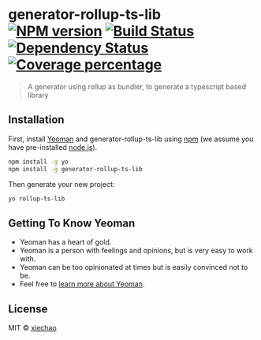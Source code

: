 # generator-rollup-ts-lib [![NPM version][npm-image]][npm-url] [![Build Status][travis-image]][travis-url] [![Dependency Status][daviddm-image]][daviddm-url] [![Coverage percentage][coveralls-image]][coveralls-url]
> A generator using rollup as bundler, to generate a typescript based library

## Installation

First, install [Yeoman](http://yeoman.io) and generator-rollup-ts-lib using [npm](https://www.npmjs.com/) (we assume you have pre-installed [node.js](https://nodejs.org/)).

```bash
npm install -g yo
npm install -g generator-rollup-ts-lib
```

Then generate your new project:

```bash
yo rollup-ts-lib
```

## Getting To Know Yeoman

 * Yeoman has a heart of gold.
 * Yeoman is a person with feelings and opinions, but is very easy to work with.
 * Yeoman can be too opinionated at times but is easily convinced not to be.
 * Feel free to [learn more about Yeoman](http://yeoman.io/).

## License

MIT © [xiechao]()


[npm-image]: https://badge.fury.io/js/generator-rollup-ts-lib.svg
[npm-url]: https://npmjs.org/package/generator-rollup-ts-lib
[travis-image]: https://travis-ci.org/xiechao06/generator-rollup-ts-lib.svg?branch=master
[travis-url]: https://travis-ci.org/xiechao06/generator-rollup-ts-lib
[daviddm-image]: https://david-dm.org/xiechao06/generator-rollup-ts-lib.svg?theme=shields.io
[daviddm-url]: https://david-dm.org/xiechao06/generator-rollup-ts-lib
[coveralls-image]: https://coveralls.io/repos/xiechao06/generator-rollup-ts-lib/badge.svg
[coveralls-url]: https://coveralls.io/r/xiechao06/generator-rollup-ts-lib
